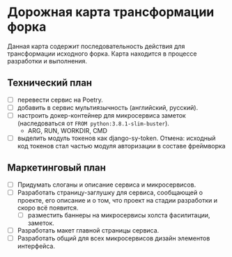 # Дорожная карта трансформации форка

Данная карта содержит последовательность действия для трансформации исходного форка. Карта находится в процессе разработки и выполнения.

## Технический план

- [ ] перевести сервис на Poetry.
- [ ] добавить в сервис мультиязычность (английский, русский).
- [ ] настроить докер-контейнер для микросервиса заметок (наследоваться от `FROM python:3.8.1-slim-buster`).
  - ARG, RUN, WORKDIR, CMD
- [ ] выделить модуль токенов как django-sy-token. Отмена: исходный код токенов стал частью модуля авторизации в составе фреймворка

## Маркетинговый план

- [ ] Придумать слоганы и описание сервиса и микросервисов.
- [ ] Разработать страницу-заглушку для сервиса, сообщающей о проекте, его описание и о том, что проект на стадии разработки и скоро всё появится.
  - [ ] разместить баннеры на микросервисы холста фасилитации, заметок.
- [ ] Разработать макет главной страницы сервиса.
- [ ] Разработать общий для всех микросервисов дизайн элементов интерфейса.
